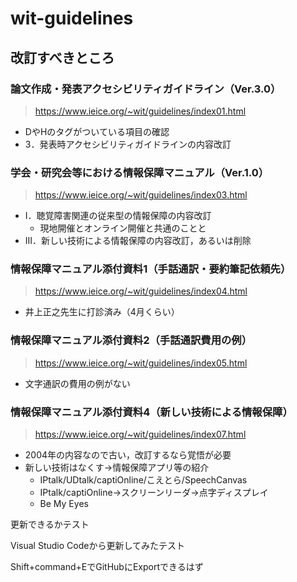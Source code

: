 # wit-guidelines

## 改訂すべきところ

### 論文作成・発表アクセシビリティガイドライン（Ver.3.0）
> https://www.ieice.org/~wit/guidelines/index01.html
* DやHのタグがついている項目の確認
* 3．発表時アクセシビリティガイドラインの内容改訂

### 学会・研究会等における情報保障マニュアル（Ver.1.0）
> https://www.ieice.org/~wit/guidelines/index03.html
* Ⅰ．聴覚障害関連の従来型の情報保障の内容改訂
  * 現地開催とオンライン開催と共通のことと
* Ⅲ．新しい技術による情報保障の内容改訂，あるいは削除

### 情報保障マニュアル添付資料1（手話通訳・要約筆記依頼先）
> https://www.ieice.org/~wit/guidelines/index04.html
* 井上正之先生に打診済み（4月くらい）

### 情報保障マニュアル添付資料2（手話通訳費用の例）
> https://www.ieice.org/~wit/guidelines/index05.html
* 文字通訳の費用の例がない

### 情報保障マニュアル添付資料4（新しい技術による情報保障）
> https://www.ieice.org/~wit/guidelines/index07.html
* 2004年の内容なので古い，改訂するなら覚悟が必要
* 新しい技術はなくす→情報保障アプリ等の紹介
  * IPtalk/UDtalk/captiOnline/こえとら/SpeechCanvas
  * IPtalk/captiOnline→スクリーンリーダ→点字ディスプレイ
  * Be My Eyes

更新できるかテスト

Visual Studio Codeから更新してみたテスト

Shift+command+EでGitHubにExportできるはず
